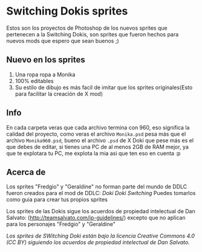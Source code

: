 # Switching Dokis sprites

Estos son los proyectos de Photoshop de los nuevos sprites que pertenecen a la Switching Dokis, son sprites que fueron hechos para nuevos mods que espero que sean buenos ;)

## Nuevo en los sprites

1. Una ropa ropa a Monika
2. 100% editables
3. Su estilo de dibujo es más facil de imitar que los sprites originales(Esto para facilitar la creación de X mod)

## Info

En cada carpeta veras que cada archivo termina con 960, eso significa la calidad del proyecto, como veras el archivo `Monika.psd`
pesa más que el archivo `Monika960.psd`, bueno el archivo `.psd` de X Doki que pese más es el que debes de editar, si tienes una PC de al menos 2GB de RAM mejor, ya que te explotara tu PC, me explota la mia asi que ten eso en cuenta :p

## Acerca de

Los sprites "Fredgio" y "Geraldine" no forman parte del mundo de DDLC fueron creados para el mod de DDLC: *Doki Doki Switching*
Puedes tomarlos como guia para crear tus propios sprites

Los sprites de las Dokis sigue los acuerdos de propiedad intelectual de Dan Salvato: (http://teamsalvato.com/ip-guidelines/) excepto que no aplican para los personajes "Fredgio" y "Geraldine"



*Los sprites de SWitching Doki están bajo la licencia Creative Commons 4.0 (CC BY) siguiendo los acuerdos de propiedad intelectual de Dan Salvato.*
